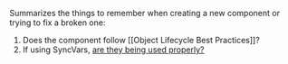 Summarizes the things to remember when creating a new component or trying to fix a broken one:

1. Does the component follow [[Object Lifecycle Best Practices]]?
1. If using SyncVars, [are they being used properly?](https://github.com/unitystation/unitystation/wiki/SyncVar-Best-Practices-for-Easy-Networking)
